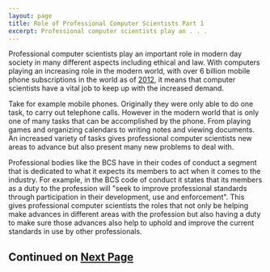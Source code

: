 ```yaml
---
layout: page
title: Role of Professional Computer Scientists Part 1
excerpt: Professional computer scientists play an . . .
---
```


Professional computer scientists play an important role in modern day society in many different aspects including ethical and law. With computers playing an increasing role in the modern world, with over 6 billion mobile phone subscriptions in the world as of [2012](http://www.bbc.co.uk/news/technology-19925506), it means that computer scientists have a vital job to keep up with the increased demand. 

Take for example mobile phones. Originally they were only able to do one task, to carry out telephone calls. However in the modern world that is only one of many tasks that can be accomplished by the phone. From playing games and organizing calendars to writing notes and viewing documents.  An increased variety of tasks gives professional computer scientists new areas to advance but also present many new problems to deal with.         

Professional bodies like the BCS have in their codes of conduct a segment that is dedicated to what it expects its members to act when it comes to the industry. For example, in the BCS code of conduct it states that its members as a duty to the profession will "seek to improve professional standards through participation in their development, use and enforcement". This gives professional computer scientists the roles that not only be helping make advances in different areas with the profession but also having a duty to make sure those advances also help to uphold and improve the current standards in use by other professionals.

## Continued on [Next Page]({{site.baseurl}}/professional-computer-scientists-2.html)
